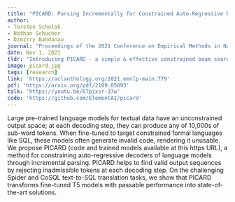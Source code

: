 ```yaml
---
title: "PICARD: Parsing Incrementally for Constrained Auto-Regressive Decoding from Language Models"
author:
- Torsten Scholak
- Nathan Schucher
- Dzmitry Bahdanau
journal: "Proceedings of the 2021 Conference on Empirical Methods in Natural Language Processing"
date: Nov 1, 2021
tldr: "Introducing PICARD - a simple & effective constrained beam search algorithm for any language model. PICARD helps with generating valid code, which is useful for program synthesis and semantic parsing. We achieve SoTA on both Spider and CoSQL."
image: picard.jpg
tags: [research]
link: 'https://aclanthology.org/2021.emnlp-main.779'
pdf: 'https://arxiv.org/pdf/2109.05093'
talk: 'https://youtu.be/kTpixsr-37w'
code: 'https://github.com/ElementAI/picard'
---
```


Large pre-trained language models for textual data have an unconstrained output space; at each decoding step, they can produce any of 10,000s of sub-word tokens. When fine-tuned to target constrained formal languages like SQL, these models often generate invalid code, rendering it unusable. We propose PICARD (code and trained models available at this https URL), a method for constraining auto-regressive decoders of language models through incremental parsing. PICARD helps to find valid output sequences by rejecting inadmissible tokens at each decoding step. On the challenging Spider and CoSQL text-to-SQL translation tasks, we show that PICARD transforms fine-tuned T5 models with passable performance into state-of-the-art solutions.